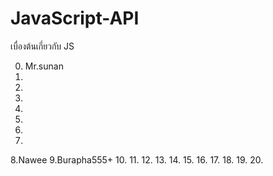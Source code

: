 # JavaScript-API
เบื่องต้นเกี่ยวกับ JS

0. Mr.sunan
1.
2.
3.
4.
5.
6.
7.
8.Nawee
9.Burapha555+
10.
11.
12.
13.
14.
15.
16.
17.
18.
19.
20.

